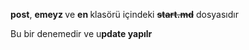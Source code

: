 <p><strong>post</strong>, <strong>emeyz </strong>ve <strong>en </strong>klasörü içindeki <strong><s>start.md</s></strong> dosyasıdır</p><p>Bu bir denemedir ve u<strong>pdate yapılr </strong></p>
